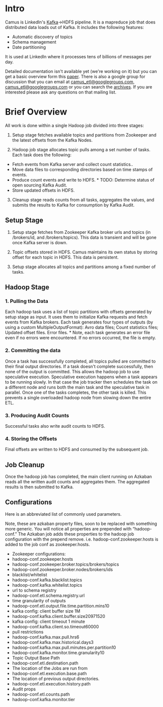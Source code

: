# Intro
Camus is LinkedIn's [Kafka](http://kafka.apache.org "Kafka")->HDFS pipeline. It is a mapreduce job that does distributed data loads out of Kafka. It includes the following features:

* Automatic discovery of topics
* Schema management
* Date partitioning

It is used at LinkedIn where it processes tens of billions of messages per day.

Detailed documentation isn't available yet (we're working on it) but you can get a basic overview form this [paper](http://sites.computer.org/debull/A12june/pipeline.pdf, "Building LinkedIn’s Real-time Activity Data Pipeline"). There is also a google group for discussion that you can email at camus_etl@googlegroups.com, <camus_etl@googlegroups.com> or you can search the [archives](https://groups.google.com/forum/#!forum/camus_etl, "Camus Archives"). If you are interested please ask any questions on that mailing list.

# Brief Overview
All work is done within a single Hadoop job divided into three stages:

1. Setup stage fetches available topics and partitions from Zookeeper and the latest offsets from the Kafka Nodes.

2. Hadoop job stage allocates topic pulls among a set number of tasks.  Each task does the following:
*  Fetch events  from Kafka server and collect count statistics..
*  Move data  files to corresponding directories based on time stamps of events.
*  Produce count  events and write to HDFS.  * TODO: Determine status of open sourcing  Kafka Audit.
*  Store updated  offsets in HDFS.

3. Cleanup stage reads counts from all tasks, aggregates the values, and submits the results to Kafka for consumption by Kafka Audit. 

## Setup Stage 

1. Setup stage fetches from Zookeeper Kafka broker urls and topics (in /brokers/id, and /brokers/topics).  This data is transient and will be gone once Kafka server is down.

2. Topic offsets stored in HDFS.  Camus maintains its own status by storing offset for each topic in HDFS. This data is persistent.

3. Setup stage allocates all topics and partitions among a fixed number of tasks.

## Hadoop Stage 

### 1. Pulling the Data 

Each hadoop task uses a list of topic partitions with offsets generated by setup stage as input. It uses them to initialize Kafka requests and fetch events from Kafka brokers. Each task generates four types of outputs (by using a custom MultipleOutputFormat):
Avro data files;
Count statistics files;
Updated offset files.
Error files. * Note, each task generates an error file even if no errors were  encountered.  If no errors occurred, the file is empty.

### 2. Committing the data 

Once a task has successfully completed, all topics pulled are committed to their final output directories. If a task doesn't complete successfully, then none of the output is committed.  This allows the hadoop job to use speculative execution.  Speculative execution happens when a task appears to be running slowly.  In that case the job tracker then schedules the task on a different node and runs both the main task and the speculative task in parallel.  Once one of the tasks completes, the other task is killed.  This prevents a single overloaded hadoop node from slowing down the entire ETL.

### 3. Producing Audit Counts 

Successful tasks also write audit counts to HDFS. 

### 4. Storing the Offsets 

Final offsets are written to HDFS and consumed by the subsequent job.

## Job Cleanup 

Once the hadoop job has completed, the main client running on Azkaban reads all the written audit counts and aggregates them.  The aggregated results is then submitted to Kafka.

## Configurations 

Here is an abbreviated list of commonly used parameters.

Note, these are azkaban property files, soon to be replaced with something more generic.  You will notice all properties are prepended with “hadoop-conf.”  The Azkaban job adds these properties to the hadoop job configuration with the prepend remove.  i.e. hadoop-conf.zookeeper.hosts is added to the job conf as zookeeper.hosts.

* Zookeeper configurations:
 * hadoop-conf.zookeeper.hosts
 * hadoop-conf.zookeeper.broker.topics/brokers/topics
 * hadoop-conf.zookeeper.broker.nodes/brokers/ids
* blacklist/whitelist
 * hadoop-conf.kafka.blacklist.topics
 * hadoop-conf.kafka.whitelist.topics
* url to schema registry
 * hadoop-conf.etl.schema.registry.url
* time granularity of outputs
 * hadoop-conf.etl.output.file.time.partition.mins10 
* kafka config: client buffer size 1M
 * hadoop-conf.kafka.client.buffer.size20971520
* kafka config: client timeout 1 minute
 * hadoop-conf.kafka.client.so.timeout60000 
* pull restrictions
 * hadoop-conf.kafka.max.pull.hrs6
 * hadoop-conf.kafka.max.historical.days3
 * hadoop-conf.kafka.max.pull.minutes.per.partition10
 * hadoop-conf.kafka.monitor.time.granularity10 
* Topic Output Base Path
 * hadoop-conf.etl.destination.path
* The location of the Jobs are run from
 * hadoop-conf.etl.execution.base.path 
* The location of previous output directories.
 * hadoop-conf.etl.execution.history.path 
* Audit props
 * hadoop-conf.etl.counts.path 
 * hadoop-conf.kafka.monitor.tier

